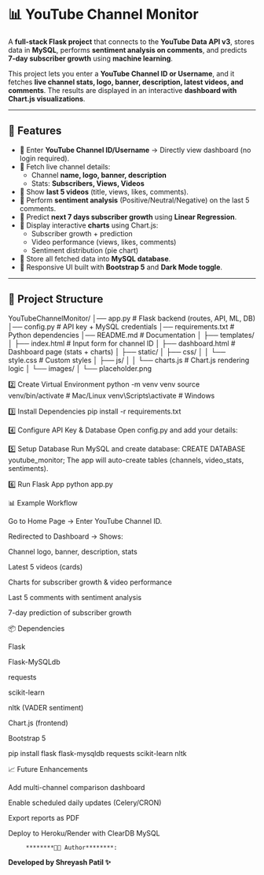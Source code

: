 # 📊 YouTube Channel Monitor

A **full-stack Flask project** that connects to the **YouTube Data API v3**, stores data in **MySQL**, performs **sentiment analysis on comments**, and predicts **7-day subscriber growth** using **machine learning**.  

This project lets you enter a **YouTube Channel ID or Username**, and it fetches **live channel stats, logo, banner, description, latest videos, and comments**. The results are displayed in an interactive **dashboard with Chart.js visualizations**.  

---

## 🚀 Features

- 🔹 Enter **YouTube Channel ID/Username** → Directly view dashboard (no login required).  
- 🔹 Fetch live channel details:  
  - Channel **name, logo, banner, description**  
  - Stats: **Subscribers, Views, Videos**  
- 🔹 Show **last 5 videos** (title, views, likes, comments).  
- 🔹 Perform **sentiment analysis** (Positive/Neutral/Negative) on the last 5 comments.  
- 🔹 Predict **next 7 days subscriber growth** using **Linear Regression**.  
- 🔹 Display interactive **charts** using Chart.js:  
  - Subscriber growth + prediction  
  - Video performance (views, likes, comments)  
  - Sentiment distribution (pie chart)  
- 🔹 Store all fetched data into **MySQL database**.  
- 🔹 Responsive UI built with **Bootstrap 5** and **Dark Mode toggle**.  

---

## 📂 Project Structure
YouTubeChannelMonitor/
│── app.py # Flask backend (routes, API, ML, DB)
│── config.py # API key + MySQL credentials
│── requirements.txt # Python dependencies
│── README.md # Documentation
│
├── templates/
│ ├── index.html # Input form for channel ID
│ ├── dashboard.html # Dashboard page (stats + charts)
│
├── static/
│ ├── css/
│ │ └── style.css # Custom styles
│ ├── js/
│ │ └── charts.js # Chart.js rendering logic
│ └── images/
│ └── placeholder.png

2️⃣ Create Virtual Environment
python -m venv venv
source venv/bin/activate   # Mac/Linux
venv\Scripts\activate      # Windows


3️⃣ Install Dependencies
pip install -r requirements.txt


4️⃣ Configure API Key & Database
Open config.py and add your details:

5️⃣ Setup Database
Run MySQL and create database:
CREATE DATABASE youtube_monitor;
The app will auto-create tables (channels, video_stats, sentiments).

6️⃣ Run Flask App
python app.py


📊 Example Workflow

Go to Home Page → Enter YouTube Channel ID.

Redirected to Dashboard → Shows:

Channel logo, banner, description, stats

Latest 5 videos (cards)

Charts for subscriber growth & video performance

Last 5 comments with sentiment analysis

7-day prediction of subscriber growth


📦 Dependencies

Flask

Flask-MySQLdb

requests

scikit-learn

nltk (VADER sentiment)

Chart.js (frontend)

Bootstrap 5

pip install flask flask-mysqldb requests scikit-learn nltk


📈 Future Enhancements

Add multi-channel comparison dashboard

Enable scheduled daily updates (Celery/CRON)

Export reports as PDF

Deploy to Heroku/Render with ClearDB MySQL


         ********👨‍💻 Author********:
******Developed by Shreyash Patil ✨******